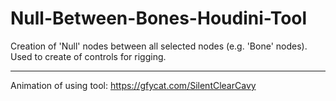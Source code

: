 # Null-Between-Bones-Houdini-Tool
Creation of 'Null' nodes between all selected nodes (e.g. 'Bone' nodes).
Used to create of controls for rigging.
***
Animation of using tool: https://gfycat.com/SilentClearCavy
